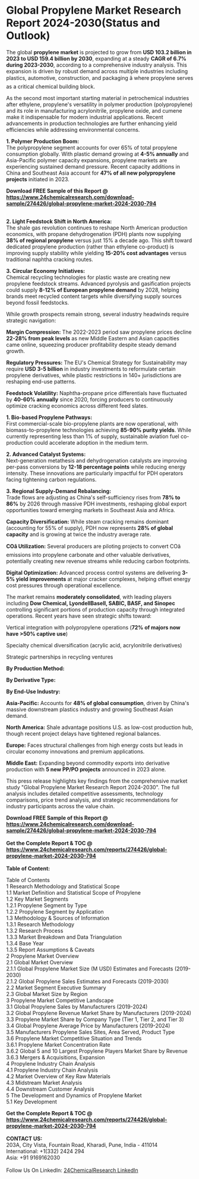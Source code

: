 <h1>Global Propylene Market Research Report 2024-2030(Status and Outlook)</h1><p>The global <strong>propylene market</strong> is projected to grow from <strong>USD 103.2 billion in 2023 to USD 159.4 billion by 2030</strong>, expanding at a steady <strong>CAGR of 6.7% during 2023-2030</strong>, according to a comprehensive industry analysis. This expansion is driven by robust demand across multiple industries including plastics, automotive, construction, and packaging â where propylene serves as a critical chemical building block.</p><p>As the second most important starting material in petrochemical industries after ethylene, propylene's versatility in polymer production (polypropylene) and its role in manufacturing acrylonitrile, propylene oxide, and cumene make it indispensable for modern industrial applications. Recent advancements in production technologies are further enhancing yield efficiencies while addressing environmental concerns.</p><p><strong>1. Polymer Production Boom:</strong><br>
The polypropylene segment accounts for over 65% of total propylene consumption globally. With plastic demand growing at <strong>4-5% annually</strong> and Asia-Pacific polymer capacity expansions, propylene markets are experiencing sustained demand pressure. Recent capacity additions in China and Southeast Asia account for <strong>47% of all new polypropylene projects</strong> initiated in 2023.</p><div><b>Download FREE Sample of this Report @ 
            <a href="https://www.24chemicalresearch.com/download-sample/274426/global-propylene-market-2024-2030-794">
            https://www.24chemicalresearch.com/download-sample/274426/global-propylene-market-2024-2030-794</a></b></div><br><p><strong>2. Light Feedstock Shift in North America:</strong><br>
The shale gas revolution continues to reshape North American production economics, with propane dehydrogenation (PDH) plants now supplying <strong>38% of regional propylene</strong> versus just 15% a decade ago. This shift toward dedicated propylene production (rather than ethylene co-product) is improving supply stability while yielding <strong>15-20% cost advantages</strong> versus traditional naphtha cracking routes.</p><p><strong>3. Circular Economy Initiatives:</strong><br>
Chemical recycling technologies for plastic waste are creating new propylene feedstock streams. Advanced pyrolysis and gasification projects could supply <strong>8-12% of European propylene demand</strong> by 2028, helping brands meet recycled content targets while diversifying supply sources beyond fossil feedstocks.</p><p>While growth prospects remain strong, several industry headwinds require strategic navigation:</p><p><strong>Margin Compression:</strong> The 2022-2023 period saw propylene prices decline <strong>22-28% from peak levels</strong> as new Middle Eastern and Asian capacities came online, squeezing producer profitability despite steady demand growth.</p><p><strong>Regulatory Pressures:</strong> The EU's Chemical Strategy for Sustainability may require <strong>USD 3-5 billion</strong> in industry investments to reformulate certain propylene derivatives, while plastic restrictions in 140+ jurisdictions are reshaping end-use patterns.</p><p><strong>Feedstock Volatility:</strong> Naphtha-propane price differentials have fluctuated by <strong>40-60% annually</strong> since 2020, forcing producers to continuously optimize cracking economics across different feed slates.</p><p><strong>1. Bio-based Propylene Pathways:</strong><br>
First commercial-scale bio-propylene plants are now operational, with biomass-to-propylene technologies achieving <strong>85-90% purity yields</strong>. While currently representing less than 1% of supply, sustainable aviation fuel co-production could accelerate adoption in the medium term.</p><p><strong>2. Advanced Catalyst Systems:</strong><br>
Next-generation metathesis and dehydrogenation catalysts are improving per-pass conversions by <strong>12-18 percentage points</strong> while reducing energy intensity. These innovations are particularly impactful for PDH operators facing tightening carbon regulations.</p><p><strong>3. Regional Supply-Demand Rebalancing:</strong><br>
Trade flows are adjusting as China's self-sufficiency rises from <strong>78% to 86%</strong> by 2026 through massive PDH investments, reshaping global export opportunities toward emerging markets in Southeast Asia and Africa.</p><p><strong>Capacity Diversification:</strong> While steam cracking remains dominant (accounting for 55% of supply), PDH now represents <strong>28% of global capacity</strong> and is growing at twice the industry average rate.</p><p><strong>COâ Utilization:</strong> Several producers are piloting projects to convert COâ emissions into propylene carbonate and other valuable derivatives, potentially creating new revenue streams while reducing carbon footprints.</p><p><strong>Digital Optimization:</strong> Advanced process control systems are delivering <strong>3-5% yield improvements</strong> at major cracker complexes, helping offset energy cost pressures through operational excellence.</p><p>The market remains <strong>moderately consolidated</strong>, with leading players including <strong>Dow Chemical, LyondellBasell, SABIC, BASF, and Sinopec</strong> controlling significant portions of production capacity through integrated operations. Recent years have seen strategic shifts toward:</p><p>Vertical integration with polypropylene operations (<strong>72% of majors now have &gt;50% captive use</strong>)</p><p>Specialty chemical diversification (acrylic acid, acrylonitrile derivatives)</p><p>Strategic partnerships in recycling ventures</p><p><strong>By Production Method:</strong></p><p><strong>By Derivative Type:</strong></p><p><strong>By End-Use Industry:</strong></p><p><strong>Asia-Pacific:</strong> Accounts for <strong>48% of global consumption</strong>, driven by China's massive downstream plastics industry and growing Southeast Asian demand.</p><p><strong>North America:</strong> Shale advantage positions U.S. as low-cost production hub, though recent project delays have tightened regional balances.</p><p><strong>Europe:</strong> Faces structural challenges from high energy costs but leads in circular economy innovations and premium applications.</p><p><strong>Middle East:</strong> Expanding beyond commodity exports into derivative production with <strong>5 new PP/PO projects</strong> announced in 2023 alone.</p><p>This press release highlights key findings from the comprehensive market study "Global Propylene Market Research Report 2024-2030". The full analysis includes detailed competitive assessments, technology comparisons, price trend analysis, and strategic recommendations for industry participants across the value chain.</p><div><b>Download FREE Sample of this Report @ 
            <a href="https://www.24chemicalresearch.com/download-sample/274426/global-propylene-market-2024-2030-794">
            https://www.24chemicalresearch.com/download-sample/274426/global-propylene-market-2024-2030-794</a></b></div><br><div><b>Get the Complete Report & TOC @ 
            <a href="https://www.24chemicalresearch.com/reports/274426/global-propylene-market-2024-2030-794">
            https://www.24chemicalresearch.com/reports/274426/global-propylene-market-2024-2030-794</a></b></div><br>
            <b>Table of Content:</b><p>Table of Contents<br />
1 Research Methodology and Statistical Scope<br />
1.1 Market Definition and Statistical Scope of Propylene<br />
1.2 Key Market Segments<br />
1.2.1 Propylene Segment by Type<br />
1.2.2 Propylene Segment by Application<br />
1.3 Methodology & Sources of Information<br />
1.3.1 Research Methodology<br />
1.3.2 Research Process<br />
1.3.3 Market Breakdown and Data Triangulation<br />
1.3.4 Base Year<br />
1.3.5 Report Assumptions & Caveats<br />
2 Propylene Market Overview<br />
2.1 Global Market Overview<br />
2.1.1 Global Propylene Market Size (M USD) Estimates and Forecasts (2019-2030)<br />
2.1.2 Global Propylene Sales Estimates and Forecasts (2019-2030)<br />
2.2 Market Segment Executive Summary<br />
2.3 Global Market Size by Region<br />
3 Propylene Market Competitive Landscape<br />
3.1 Global Propylene Sales by Manufacturers (2019-2024)<br />
3.2 Global Propylene Revenue Market Share by Manufacturers (2019-2024)<br />
3.3 Propylene Market Share by Company Type (Tier 1, Tier 2, and Tier 3)<br />
3.4 Global Propylene Average Price by Manufacturers (2019-2024)<br />
3.5 Manufacturers Propylene Sales Sites, Area Served, Product Type<br />
3.6 Propylene Market Competitive Situation and Trends<br />
3.6.1 Propylene Market Concentration Rate<br />
3.6.2 Global 5 and 10 Largest Propylene Players Market Share by Revenue<br />
3.6.3 Mergers & Acquisitions, Expansion<br />
4 Propylene Industry Chain Analysis<br />
4.1 Propylene Industry Chain Analysis<br />
4.2 Market Overview of Key Raw Materials<br />
4.3 Midstream Market Analysis<br />
4.4 Downstream Customer Analysis<br />
5 The Development and Dynamics of Propylene Market <br />
5.1 Key Development</p><div><b>Get the Complete Report & TOC @ 
            <a href="https://www.24chemicalresearch.com/reports/274426/global-propylene-market-2024-2030-794">
            https://www.24chemicalresearch.com/reports/274426/global-propylene-market-2024-2030-794</a></b></div><br><b>CONTACT US:</b><br>
            203A, City Vista, Fountain Road, Kharadi, Pune, India - 411014<br>
            International: +1(332) 2424 294<br>
            Asia: +91 9169162030 <br><br>
            Follow Us On LinkedIn: <a href="https://www.linkedin.com/company/24chemicalresearch/">24ChemicalResearch LinkedIn</a>